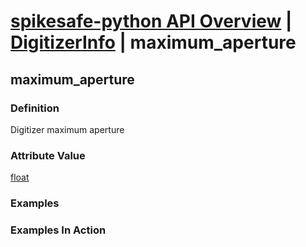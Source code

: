 # [spikesafe-python API Overview](/spikesafe_python_lib_docs/README.md) | [DigitizerInfo](/spikesafe_python_lib_docs/DigitizerInfo/README.md) | maximum_aperture

## maximum_aperture

### Definition
Digitizer maximum aperture

### Attribute Value
[float](https://docs.python.org/3/library/functions.html#float)  

### Examples

### Examples In Action